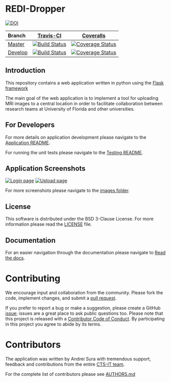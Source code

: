 # REDI-Dropper

[![DOI](https://zenodo.org/badge/doi/10.5281/zenodo.32500.svg)](http://dx.doi.org/10.5281/zenodo.32500)

| Branch | [Travis-CI](https://travis-ci.org/ctsit/redi-dropper-client/builds) | [Coveralls](https://coveralls.io/github/ctsit/redi-dropper-client) |
| :----- | :---------------------------: | :-------: |
| [Master](https://github.com/ctsit/redi-dropper-client/tree/master) | [![Build Status](https://travis-ci.org/ctsit/redi-dropper-client.svg?branch=master)](https://travis-ci.org/ctsit/redi-dropper-client?branch=master) | [![Coverage Status](https://coveralls.io/repos/ctsit/redi-dropper-client/badge.svg?branch=master&service=github)](https://coveralls.io/github/ctsit/redi-dropper-client?branch=master) |
| [Develop](https://github.com/ctsit/redi-dropper-client/tree/develop) | [![Build Status](https://travis-ci.org/ctsit/redi-dropper-client.svg?branch=develop)](https://travis-ci.org/ctsit/redi-dropper-client?branch=develop) | [![Coverage Status](https://coveralls.io/repos/ctsit/redi-dropper-client/badge.svg?branch=develop&service=github)](https://coveralls.io/github/ctsit/redi-dropper-client?branch=develop) |


## Introduction

This repository contains a web application written in python using the
[Flask framework](http://flask.pocoo.org)

The main goal of the web application is to implement a tool for uploading MRI
images to a central location in order to facilitate collaboration between
research teams at University of Florida and other universities.


## For Developers

For more details on application development please navigate to the
[Application README](docs/README.md).


For running the unit tests please navigate to the
[Testing README](app/tests/README.md).

## Application Screenshots

[![Login page](docs/img/login.jpg)]()
[![Upload page](docs/img/upload.jpg)]()

For more screenshots please navigate to the [images folder](docs/img).


## License

This software is distributed under the BSD 3-Clause License.
For more information please read the [LICENSE](LICENSE) file.

## Documentation

For an easier navigation through the documentation please navigate to
[Read the docs](http://redi-dropper-client.readthedocs.org/en/latest/).


# Contributing

We encourage input and collaboration from the community.
Please fork the code, implement changes, and submit a
[pull request](https://github.com/ctsit/redi-dropper-client/pulls).

If you prefer to report a bug or make a suggestion, please create a GitHub
[issue](https://github.com/ctsit/redi-dropper-client/issues); issues are a great
place to ask public questions too. Please note that this project is released with
a [Contributor Code of Conduct](http://contributor-covenant.org/version/1/0/0/).
By participating in this project you agree to abide by its terms.


# Contributors

The application was written by Andrei Sura with tremendous support, feedback
and contributions from the entire
[CTS-IT team](https://www.ctsi.ufl.edu/research/study-development/informatics-consulting/).

For the complete list of contributors please see [AUTHORS.md](AUTHORS.md)
